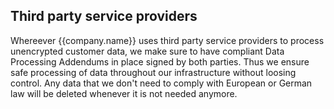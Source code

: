 ## Third party service providers

Whereever {{company.name}} uses third party service providers to process unencrypted customer data, we make sure to have compliant Data Processing Addendums in place signed by both parties. Thus we ensure safe processing of data throughout our infrastructure without loosing control. Any data that we don't need to comply with European or German law will be deleted whenever it is not needed anymore.
